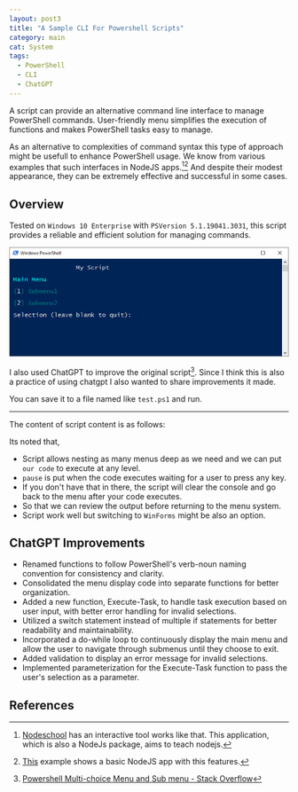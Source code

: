```yaml
---
layout: post3
title: "A Sample CLI For Powershell Scripts"
category: main
cat: System
tags:
  - PowerShell
  - CLI
  - ChatGPT
---
```


A script can provide an alternative command line interface to manage PowerShell commands.
User-friendly menu simplifies the execution of functions and makes PowerShell tasks easy to manage.

As an alternative to complexities of command syntax this type of approach might be usefull to enhance PowerShell usage.
We know from various examples that such interfaces in NodeJS apps.[^1][^2] And despite their modest appearance, they can be extremely effective and successful in some cases.

## Overview

Tested on `Windows 10 Enterprise` with `PSVersion 5.1.19041.3031`, this script provides a reliable and efficient solution for managing commands. 

<img src="https://raw.githubusercontent.com/csariyildiz/csariyildiz.github.io/main/img/powershell_menu.png" class="img-fluid" alt="Powershell Menu">

I also used ChatGPT to improve the original script[^3]. Since I think this is also a practice of using chatgpt I also wanted to share improvements it made.

You can save it to a file named like `test.ps1` and run.

-----------------------------------------------------

The content of script content is as follows:

<script src="https://gist.github.com/csariyildiz/cf248ff832d98d81ad8e643650c2edf4.js"></script>

Its noted that,

* Script allows nesting as many menus deep as we need and we can put `our code` to execute at any level. 
* `pause` is put when the code executes waiting for a user to press any key. 
* If you don't have that in there, the script will clear the console and go back to the menu after your code executes. 
* So that we can review the output before returning to the menu system.
* Script work well but switching to `WinForms` might be also an option.

## ChatGPT Improvements

* Renamed functions to follow PowerShell's verb-noun naming convention for consistency and clarity.
* Consolidated the menu display code into separate functions for better organization.
* Added a new function, Execute-Task, to handle task execution based on user input, with better error handling for invalid selections.
* Utilized a switch statement instead of multiple if statements for better readability and maintainability.
* Incorporated a do-while loop to continuously display the main menu and allow the user to navigate through submenus until they choose to exit.
* Added validation to display an error message for invalid selections.
* Implemented parameterization for the Execute-Task function to pass the user's selection as a parameter.

## References
[^1]: [Nodeschool](https://nodeschool.io/) has an interactive tool works like that. This application, which is also a NodeJs package, aims to teach nodejs.
[^2]: [This](https://www.youtube.com/watch?v=sJdqdGxRbXY&ab_channel=Codevolution) example shows a basic NodeJS app with this features.
[^3]: [Powershell Multi-choice Menu and Sub menu - Stack Overflow](https://stackoverflow.com/questions/38924659/powershell-multi-choice-menu-and-sub-menu)




